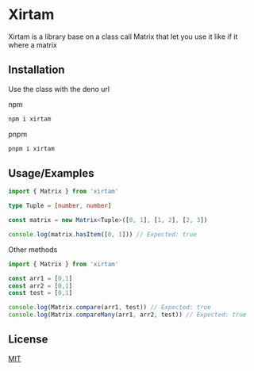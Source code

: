 # Xirtam

Xirtam is a library base on a class call Matrix that let you use it like if it where a matrix


## Installation

Use the class with the deno url

npm
```bash
npm i xirtam
```

pnpm
```bash
pnpm i xirtam
```
    
## Usage/Examples

```ts
import { Matrix } from 'xirtam'

type Tuple = [number, number]

const matrix = new Matrix<Tuple>([0, 1], [1, 2], [2, 3])

console.log(matrix.hasItem([0, 1])) // Expected: true
```

Other methods

```ts
import { Matrix } from 'xirtam'

const arr1 = [0,1]
const arr2 = [0,1]
const test = [0,1]

console.log(Matrix.compare(arr1, test)) // Expected: true
console.log(Matrix.compareMany(arr1, arr2, test)) // Expected: true
```


## License

[MIT](https://github.com/siCasta/xirtam-node/blob/main/LICENSE)
